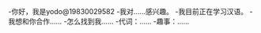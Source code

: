 -你好，我是yodo@19830029582
-我对……感兴趣。
-我目前正在学习汉语。
-我想和你合作……
-怎么找到我……
-代词：……
-趣事：……

<!---
19830029582/19830029582是一个特殊的存储库，因为它的'README. Mdbioms（这个文件）出现在您的GitHub配置文件中。
您可以单击预览链接查看更改。
--->

